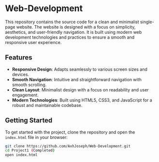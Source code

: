 # Web-Development

This repository contains the source code for a clean and minimalist single-page website. The website is designed with a focus on simplicity, aesthetics, and user-friendly navigation. It is built using modern web development technologies and practices to ensure a smooth and responsive user experience.

## Features
- **Responsive Design**: Adapts seamlessly to various screen sizes and devices.
- **Smooth Navigation**: Intuitive and straightforward navigation with smooth scrolling.
- **Clean Layout**: Minimalist design with a focus on readability and user engagement.
- **Modern Technologies**: Built using HTML5, CSS3, and JavaScript for a robust and maintainable codebase.

## Getting Started
To get started with the project, clone the repository and open the `index.html` file in your browser:

```bash
git clone https://github.com/AxhJoseph/Web-Development.git
cd Project1 (Completed)
open index.html
